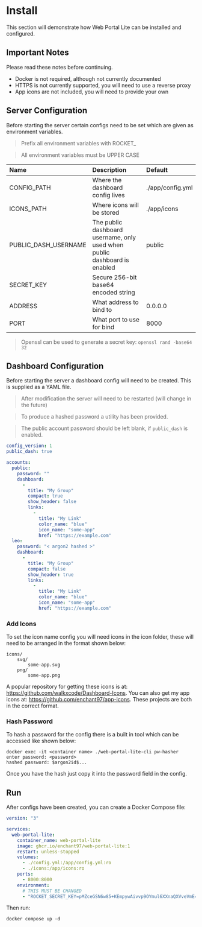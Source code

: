 # Install
This section will demonstrate how Web Portal Lite can be installed and configured.

## Important Notes
Please read these notes before continuing.

- Docker is not required, although not currently documented
- HTTPS is not currently supported, you will need to use a reverse proxy
- App icons are not included, you will need to provide your own

## Server Configuration
Before starting the server certain configs need to be set which are given as environment variables.

> Prefix all environment variables with ROCKET_

> All environment variables must be UPPER CASE

| Name                 | Description                                                               | Default          |
| :------------------- | :------------------------------------------------------------------------ | :--------------- |
| CONFIG_PATH          | Where the dashboard config lives                                          | ./app/config.yml |
| ICONS_PATH           | Where icons will be stored                                                | ./app/icons      |
| PUBLIC_DASH_USERNAME | The public dashboard username, only used when public dashboard is enabled | public           |
| SECRET_KEY           | Secure 256-bit base64 encoded string                                      |                  |
| ADDRESS              | What address to bind to                                                   | 0.0.0.0          |
| PORT                 | What port to use for bind                                                 | 8000             |

> Openssl can be used to generate a secret key: `openssl rand -base64 32`

## Dashboard Configuration
Before starting the server a dashboard config will need to be created. This is supplied as a YAML file.

> After modification the server will need to be restarted (will change in the future)

> To produce a hashed password a utility has been provided.

> The public account password should be left blank, if `public_dash` is enabled.

```yml
config_version: 1
public_dash: true

accounts:
  public:
    password: ""
    dashboard:
      -
        title: "My Group"
        compact: true
        show_header: false
        links:
          -
            title: "My Link"
            color_name: "blue"
            icon_name: "some-app"
            href: "https://example.com"
  leo:
    password: "< argon2 hashed >"
    dashboard:
      -
        title: "My Group"
        compact: false
        show_header: true
        links:
          -
            title: "My Link"
            color_name: "blue"
            icon_name: "some-app"
            href: "https://example.com"
```

### Add Icons
To set the icon name config you will need icons in the icon folder, these will need to be arranged in the format shown below:

```
icons/
    svg/
        some-app.svg
    png/
        some-app.png
```

A popular repository for getting these icons is at: <https://github.com/walkxcode/Dashboard-Icons>. You can also get my app icons at: <https://github.com/enchant97/app-icons>. These projects are both in the correct format.

### Hash Password
To hash a password for the config there is a built in tool which can be accessed like shown below:

```
docker exec -it <container name> ./web-portal-lite-cli pw-hasher
enter password: <password>
hashed password: $argon2id$...
```

Once you have the hash just copy it into the password field in the config.

## Run
After configs have been created, you can create a Docker Compose file:

```yml
version: "3"

services:
  web-portal-lite:
    container_name: web-portal-lite
    image: ghcr.io/enchant97/web-portal-lite:1
    restart: unless-stopped
    volumes:
      - ./config.yml:/app/config.yml:ro
      - ./icons:/app/icons:ro
    ports:
      - 8000:8000
    environment:
      # THIS MUST BE CHANGED
      - "ROCKET_SECRET_KEY=pMZceGSN6w85+KEmpywAivvp9OYmul6XXnaQXVveVmE="

```

Then run:

```
docker compose up -d
```
